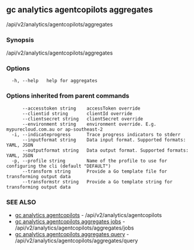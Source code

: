 ## gc analytics agentcopilots aggregates

/api/v2/analytics/agentcopilots/aggregates

### Synopsis

/api/v2/analytics/agentcopilots/aggregates

### Options

```
  -h, --help   help for aggregates
```

### Options inherited from parent commands

```
      --accesstoken string    accessToken override
      --clientid string       clientId override
      --clientsecret string   clientSecret override
      --environment string    environment override. E.g. mypurecloud.com.au or ap-southeast-2
  -i, --indicateprogress      Trace progress indicators to stderr
      --inputformat string    Data input format. Supported formats: YAML, JSON
      --outputformat string   Data output format. Supported formats: YAML, JSON
  -p, --profile string        Name of the profile to use for configuring the cli (default "DEFAULT")
      --transform string      Provide a Go template file for transforming output data
      --transformstr string   Provide a Go template string for transforming output data
```

### SEE ALSO

* [gc analytics agentcopilots](gc_analytics_agentcopilots.html)	 - /api/v2/analytics/agentcopilots
* [gc analytics agentcopilots aggregates jobs](gc_analytics_agentcopilots_aggregates_jobs.html)	 - /api/v2/analytics/agentcopilots/aggregates/jobs
* [gc analytics agentcopilots aggregates query](gc_analytics_agentcopilots_aggregates_query.html)	 - /api/v2/analytics/agentcopilots/aggregates/query


